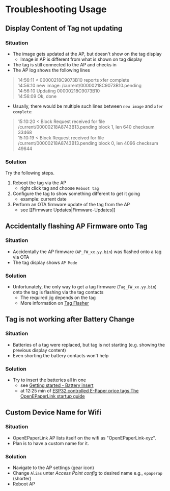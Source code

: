 # Troubleshooting Usage

## Display Content of Tag not updating
### Situation
- The image gets updated at the AP, but doesn't show on the tag display
  - Image in AP is different from what is shown on tag display
- The tag is still connected to the AP and checks in
- The AP log shows the following lines
> 14:56:11 < 00000218C9073B10 reports xfer complete  
> 14:56:10 new image: /current/00000218C9073B10.pending  
> 14:56:10 Updating 00000218C9073B10  
> 14:56:09 Ok, done  
- Usually, there would be multiple such lines between `new image` and `xfer complete`:
> 15:10:20 < Block Request received for file /current/00000218A8743B13.pending block 1, len 640 checksum 33468  
> 15:10:19 < Block Request received for file /current/00000218A8743B13.pending block 0, len 4096 checksum 49644  

### Solution  
Try the following steps.
1. Reboot the tag via the AP
   - right click tag and choose `Reboot tag`
1. Configure the tag to show something different to get it going
   - example: current date
1. Perform an OTA firmware update of the tag from the AP
   - see [[Firmware Updates|Firmware-Updates]]


## Accidentally flashing AP Firmware onto Tag
### Situation
- Accidentally the AP firmware (`AP_FW_xx.yy.bin`) was flashed onto a tag via OTA
- The tag display shows `AP Mode`

### Solution
- Unfortunately, the only way to get a tag firmware (`Tag_FW_xx.yy.bin`) onto the tag is flashing via the tag contacts
  - The required jig depends on the tag
  - More information on [Tag Flasher](https://github.com/jjwbruijn/OpenEPaperLink/tree/master/Tag_Flasher)

## Tag is not working after Battery Change
### Situation
- Batteries of a tag were replaced, but tag is not starting (e.g. showing the previous display content)
- Even shorting the battery contacts won't help

### Solution
- Try to insert the batteries all in one
  - see [Getting started - Battery insert](https://github.com/jjwbruijn/OpenEPaperLink/blob/master/Hardware/OpenEPaperLink%20Mini%20AP/Getting%20Started.md#adding-tags)
  - at 12:25 min of [ESP32 controlled E-Paper price tags The OpenEPaperLink startup guide](https://youtu.be/Etonkolz9Bs?si=11eEj-10Ghm8n1p5&t=743)

## Custom Device Name for Wifi
### Situation
- OpenEPaperLink AP lists itself on the wifi as "OpenEPaperLink-xyz".
- Plan is to have a custom name for it.

### Solution
- Navigate to the AP settings (gear icon)
- Change `Alias` unter _Access Point config_ to desired name e.g., `epaperap` (shorter)
- Reboot AP
